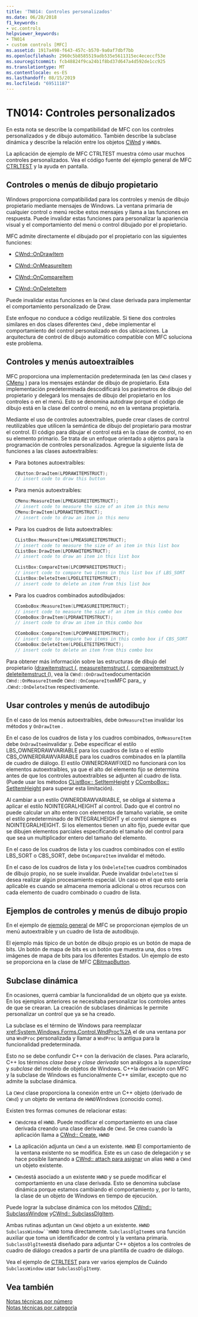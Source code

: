 ```yaml
---
title: 'TN014: Controles personalizados'
ms.date: 06/28/2018
f1_keywords:
- vc.controls
helpviewer_keywords:
- TN014
- custom controls [MFC]
ms.assetid: 1917a498-f643-457c-b570-9a0af7dbf7bb
ms.openlocfilehash: 2960c5b8585519adb535e5611315ec4ececcf53e
ms.sourcegitcommit: fcb48824f9ca24b1f8bd37d647a4d592de1cc925
ms.translationtype: MT
ms.contentlocale: es-ES
ms.lasthandoff: 08/15/2019
ms.locfileid: "69511187"
---
```

# <a name="tn014-custom-controls"></a>TN014: Controles personalizados

En esta nota se describe la compatibilidad de MFC con los controles personalizados y de dibujo automático. También describe la subclase dinámica y describe la relación entre los objetos [CWnd](../mfc/reference/cwnd-class.md) y `HWND`s.

La aplicación de ejemplo de MFC CTRLTEST muestra cómo usar muchos controles personalizados. Vea el código fuente del ejemplo general de MFC [CTRLTEST](../overview/visual-cpp-samples.md) y la ayuda en pantalla.

## <a name="owner-draw-controlsmenus"></a>Controles o menús de dibujo propietario

Windows proporciona compatibilidad para los controles y menús de dibujo propietario mediante mensajes de Windows. La ventana primaria de cualquier control o menú recibe estos mensajes y llama a las funciones en respuesta. Puede invalidar estas funciones para personalizar la apariencia visual y el comportamiento del menú o control dibujado por el propietario.

MFC admite directamente el dibujado por el propietario con las siguientes funciones:

- [CWnd::OnDrawItem](../mfc/reference/cwnd-class.md#ondrawitem)

- [CWnd::OnMeasureItem](../mfc/reference/cwnd-class.md#onmeasureitem)

- [CWnd::OnCompareItem](../mfc/reference/cwnd-class.md#oncompareitem)

- [CWnd::OnDeleteItem](../mfc/reference/cwnd-class.md#ondeleteitem)

Puede invalidar estas funciones en la `CWnd` clase derivada para implementar el comportamiento personalizado de Draw.

Este enfoque no conduce a código reutilizable. Si tiene dos controles similares en dos clases diferentes `CWnd` , debe implementar el comportamiento del control personalizado en dos ubicaciones. La arquitectura de control de dibujo automático compatible con MFC soluciona este problema.

## <a name="self-draw-controls-and-menus"></a>Controles y menús autoextraíbles

MFC proporciona una implementación predeterminada (en las `CWnd` clases y [CMenu](../mfc/reference/cmenu-class.md) ) para los mensajes estándar de dibujo de propietario. Esta implementación predeterminada descodificará los parámetros de dibujo del propietario y delegará los mensajes de dibujo del propietario en los controles o en el menú. Esto se denomina autodraw porque el código de dibujo está en la clase del control o menú, no en la ventana propietaria.

Mediante el uso de controles autoextraíbles, puede crear clases de control reutilizables que utilicen la semántica de dibujo del propietario para mostrar el control. El código para dibujar el control está en la clase de control, no en su elemento primario. Se trata de un enfoque orientado a objetos para la programación de controles personalizados. Agregue la siguiente lista de funciones a las clases autoextraíbles:

- Para botones autoextraíbles:

    ```cpp
    CButton:DrawItem(LPDRAWITEMSTRUCT);
    // insert code to draw this button
    ```

- Para menús autoextraíbles:

    ```cpp
    CMenu:MeasureItem(LPMEASUREITEMSTRUCT);
    // insert code to measure the size of an item in this menu
    CMenu:DrawItem(LPDRAWITEMSTRUCT);
    // insert code to draw an item in this menu
    ```

- Para los cuadros de lista autoextraíbles:

    ```cpp
    CListBox:MeasureItem(LPMEASUREITEMSTRUCT);
    // insert code to measure the size of an item in this list box
    CListBox:DrawItem(LPDRAWITEMSTRUCT);
    // insert code to draw an item in this list box

    CListBox:CompareItem(LPCOMPAREITEMSTRUCT);
    // insert code to compare two items in this list box if LBS_SORT
    CListBox:DeleteItem(LPDELETEITEMSTRUCT);
    // insert code to delete an item from this list box
    ```

- Para los cuadros combinados autodibujados:

    ```cpp
    CComboBox:MeasureItem(LPMEASUREITEMSTRUCT);
    // insert code to measure the size of an item in this combo box
    CComboBox:DrawItem(LPDRAWITEMSTRUCT);
    // insert code to draw an item in this combo box

    CComboBox:CompareItem(LPCOMPAREITEMSTRUCT);
    // insert code to compare two items in this combo box if CBS_SORT
    CComboBox:DeleteItem(LPDELETEITEMSTRUCT);
    // insert code to delete an item from this combo box
    ```

Para obtener más información sobre las estructuras de dibujo del propietario ([drawitemstruct (](/windows/win32/api/winuser/ns-winuser-drawitemstruct), [measureitemstruct (](/windows/win32/api/winuser/ns-winuser-measureitemstruct), [compareitemstruct (](/windows/win32/api/winuser/ns-winuser-compareitemstruct)y [deleteitemstruct (](/windows/win32/api/winuser/ns-winuser-deleteitemstruct)), vea la `CWnd::OnDrawItem`documentación `CWnd::OnMeasureItem`de `CWnd::OnCompareItem`MFC para,, y .`CWnd::OnDeleteItem` respectivamente.

## <a name="using-self-draw-controls-and-menus"></a>Usar controles y menús de autodibujo

En el caso de los menús autoextraíbles, debe `OnMeasureItem` invalidar los métodos y `OnDrawItem` .

En el caso de los cuadros de lista y los cuadros combinados, `OnMeasureItem` debe `OnDrawItem`invalidar y. Debe especificar el estilo LBS_OWNERDRAWVARIABLE para los cuadros de lista o el estilo CBS_OWNERDRAWVARIABLE para los cuadros combinados en la plantilla de cuadro de diálogo. El estilo OWNERDRAWFIXED no funcionará con los elementos autoextraíbles, ya que el alto del elemento fijo se determina antes de que los controles autoextraíbles se adjunten al cuadro de lista. (Puede usar los métodos [CListBox:: SetItemHeight](../mfc/reference/clistbox-class.md#setitemheight) y [CComboBox:: SetItemHeight](../mfc/reference/ccombobox-class.md#setitemheight) para superar esta limitación).

Al cambiar a un estilo OWNERDRAWVARIABLE, se obliga al sistema a aplicar el estilo NOINTEGRALHEIGHT al control. Dado que el control no puede calcular un alto entero con elementos de tamaño variable, se omite el estilo predeterminado de INTEGRALHEIGHT y el control siempre es NOINTEGRALHEIGHT. Si los elementos tienen un alto fijo, puede evitar que se dibujen elementos parciales especificando el tamaño del control para que sea un multiplicador entero del tamaño del elemento.

En el caso de los cuadros de lista y los cuadros combinados con el estilo LBS_SORT o CBS_SORT, debe `OnCompareItem` invalidar el método.

En el caso de los cuadros de lista y los `OnDeleteItem` cuadros combinados de dibujo propio, no se suele invalidar. Puede invalidar `OnDeleteItem` si desea realizar algún procesamiento especial. Un caso en el que esto sería aplicable es cuando se almacena memoria adicional u otros recursos con cada elemento de cuadro combinado o cuadro de lista.

## <a name="examples-of-self-drawing-controls-and-menus"></a>Ejemplos de controles y menús de dibujo propio

En el ejemplo de [ejemplo general](../overview/visual-cpp-samples.md) de MFC se proporcionan ejemplos de un menú autoextraíble y un cuadro de lista de autodibujo.

El ejemplo más típico de un botón de dibujo propio es un botón de mapa de bits. Un botón de mapa de bits es un botón que muestra una, dos o tres imágenes de mapa de bits para los diferentes Estados. Un ejemplo de esto se proporciona en la clase de MFC [CBitmapButton](../mfc/reference/cbitmapbutton-class.md).

## <a name="dynamic-subclassing"></a>Subclase dinámica

En ocasiones, querrá cambiar la funcionalidad de un objeto que ya existe. En los ejemplos anteriores se necesitaba personalizar los controles antes de que se crearan. La creación de subclases dinámicas le permite personalizar un control que ya se ha creado.

La subclase es el término de Windows para reemplazar <xref:System.Windows.Forms.Control.WndProc%2A> el de una ventana por una `WndProc` personalizada y llamar a `WndProc` la antigua para la funcionalidad predeterminada.

Esto no se debe confundir C++ con la derivación de clases. Para aclararlo, C++ los términos *clase base* y *clase derivada* son análogos a la *superclase* y *subclase* del modelo de objetos de Windows. C++la derivación con MFC y la subclase de Windows es funcionalmente C++ similar, excepto que no admite la subclase dinámica.

La `CWnd` clase proporciona la conexión entre un C++ objeto (derivado de `CWnd`) y un objeto de ventana de `HWND`Windows (conocido como).

Existen tres formas comunes de relacionar estas:

- `CWnd`crea el `HWND`. Puede modificar el comportamiento en una clase derivada creando una clase derivada de `CWnd`. Se crea cuando la aplicación llama a [CWnd:: Create.](../mfc/reference/cwnd-class.md#create) `HWND`

- La aplicación adjunta un `CWnd` a un existente. `HWND` El comportamiento de la ventana existente no se modifica. Este es un caso de delegación y se hace posible llamando a [CWnd:: attach para asignar](../mfc/reference/cwnd-class.md#attach) un alias `HWND` a `CWnd` un objeto existente.

- `CWnd`está asociado a un existente `HWND` y se puede modificar el comportamiento en una clase derivada. Esto se denomina subclase dinámica porque estamos cambiando el comportamiento y, por lo tanto, la clase de un objeto de Windows en tiempo de ejecución.

Puede lograr la subclase dinámica con los métodos [CWnd:: SubclassWindow](../mfc/reference/cwnd-class.md#subclasswindow) y[CWnd:: SubclassDlgItem](../mfc/reference/cwnd-class.md#subclassdlgitem).

Ambas rutinas adjuntan un `CWnd` objeto a un existente. `HWND` `SubclassWindow``HWND` toma directamente. `SubclassDlgItem`es una función auxiliar que toma un identificador de control y la ventana primaria. `SubclassDlgItem`está diseñado para adjuntar C++ objetos a los controles de cuadro de diálogo creados a partir de una plantilla de cuadro de diálogo.

Vea el ejemplo de [CTRLTEST](../overview/visual-cpp-samples.md) para ver varios ejemplos de Cuándo `SubclassWindow` usar `SubclassDlgItem`y.

## <a name="see-also"></a>Vea también

[Notas técnicas por número](../mfc/technical-notes-by-number.md)<br/>
[Notas técnicas por categoría](../mfc/technical-notes-by-category.md)
